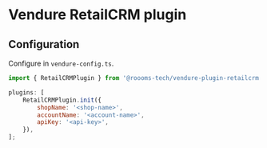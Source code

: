 # Vendure RetailCRM plugin

## Configuration

Configure in `vendure-config.ts`.

```js
import { RetailCRMPlugin } from '@roooms-tech/vendure-plugin-retailcrm';

plugins: [
    RetailCRMPlugin.init({
        shopName: '<shop-name>',
        accountName: '<account-name>',
        apiKey: '<api-key>',
    }),
];
```

